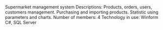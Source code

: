 Supermarket management system
Descriptions: Products, orders, users, customers management. Purchasing and importing products. Statistic using parameters and charts.
Number of members: 4
Technology in use: Winform C#, SQL Server
